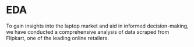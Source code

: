 # EDA
To gain insights into the laptop market and aid in informed decision-making, we have conducted a comprehensive analysis of data scraped from Flipkart, one of the leading online retailers.

